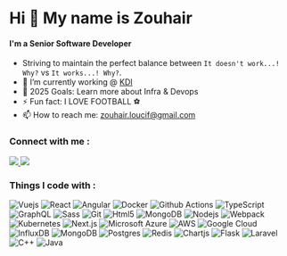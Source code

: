 # Hi 👋 My name is Zouhair


#### I'm a Senior Software Developer

- Striving to maintain the perfect balance between `It doesn't work...! Why?` vs `It works...! Why?`.
- 🔭 I’m currently working @ [KDI](https://kongsbergdigital.com/)
- 🥅 2025 Goals: Learn more about Infra & Devops
- ⚡ Fun fact: I LOVE FOOTBALL ⚽️
- 📫 How to reach me: [zouhair.loucif@gmail.com](mailto:zouhair.loucif@gmail.com)


<!-- Social links -->
### Connect with me :
<p>
  <a href="https://www.linkedin.com/in/zouhairloucif">
    <img src="https://img.shields.io/badge/linkedin-%230077B5.svg?&style=for-the-badge&logo=linkedin&logoColor=white">
  </a>
  <a href="mailto:zouhair.loucif@gmail.com">
    <img src="https://img.shields.io/badge/Gmail-D14836?style=for-the-badge&logo=gmail&logoColor=white">
  </a>
</p>


<!-- Skills -->
<h3>Things I code with :</h3>
<p>
  <img alt="Vuejs" src="https://img.shields.io/badge/-Vue.js-4fc08d?style=flat&logo=vuedotjs&logoColor=white">
  <img alt="React" src="https://img.shields.io/badge/-React-45b8d8?style=flat-square&logo=react&logoColor=white" />
  <img alt="Angular" src="https://img.shields.io/badge/-Angular-DD0031?style=flat-square&logo=angular&logoColor=white" />
  <img alt="Docker" src="https://img.shields.io/badge/-Docker-46a2f1?style=flat-square&logo=docker&logoColor=white" />
  <img alt="Github Actions" src="https://img.shields.io/badge/-Github_Actions-2088FF?style=flat-square&logo=github-actions&logoColor=white" />
  <img alt="TypeScript" src="https://img.shields.io/badge/-TypeScript-007ACC?style=flat-square&logo=typescript&logoColor=white" />
  <img alt="GraphQL" src="https://img.shields.io/badge/-GraphQL-E10098?style=flat-square&logo=graphql&logoColor=white" />
  <img alt="Sass" src="https://img.shields.io/badge/-Sass-CC6699?style=flat-square&logo=sass&logoColor=white" />
  <img alt="Git" src="https://img.shields.io/badge/-Git-F05032?style=flat-square&logo=git&logoColor=white" />
  <img alt="Html5" src="https://img.shields.io/badge/-HTML5-E34F26?style=flat-square&logo=html5&logoColor=white" />
  <img alt="MongoDB" src="https://img.shields.io/badge/-MongoDB-13aa52?style=flat-square&logo=mongodb&logoColor=white" />
  <img alt="Nodejs" src="https://img.shields.io/badge/-Nodejs-43853d?style=flat-square&logo=Node.js&logoColor=white" />
  <img alt="Webpack" src="https://img.shields.io/badge/-Webpack-8DD6F9?style=flat-square&logo=webpack&logoColor=white" /> 
  <img alt="Kubernetes" src="https://img.shields.io/badge/Kubernetes-326CE5?logo=kubernetes&logoColor=fff">
  <img alt="Next.js" src="https://img.shields.io/badge/Next.js-black?logo=next.js&logoColor=white">
  <img alt="Microsoft Azure" src="https://custom-icon-badges.demolab.com/badge/Microsoft%20Azure-0089D6?logo=msazure&logoColor=white">
  <img alt="AWS" src="https://img.shields.io/badge/AWS-%23FF9900.svg?logo=amazon-web-services&logoColor=white">
  <img alt="Google Cloud" src="https://img.shields.io/badge/Google%20Cloud-%234285F4.svg?logo=google-cloud&logoColor=white">
  <img alt="InfluxDB" src="https://img.shields.io/badge/InfluxDB-22ADF6?logo=influxdb&logoColor=fff">
  <img alt="MongoDB" src="https://img.shields.io/badge/MongoDB-%234ea94b.svg?logo=mongodb&logoColor=white">
  <img alt="Postgres" src="https://img.shields.io/badge/Postgres-%23316192.svg?logo=postgresql&logoColor=white">
  <img alt="Redis" src="https://img.shields.io/badge/Redis-%23DD0031.svg?logo=redis&logoColor=white">
  <img alt="Chartjs" src="https://img.shields.io/badge/Chart.js-FF6384?logo=chartdotjs&logoColor=fff">
  <img alt="Flask" src="https://img.shields.io/badge/Flask-000?logo=flask&logoColor=fff">
  <img alt="Laravel" src="https://img.shields.io/badge/Laravel-%23FF2D20.svg?logo=laravel&logoColor=white">
  <img alt="C++" src="https://img.shields.io/badge/C++-%2300599C.svg?logo=c%2B%2B&logoColor=white">
  <img alt="Java" src="https://img.shields.io/badge/Java-%23ED8B00.svg?logo=openjdk&logoColor=white">
</p>
